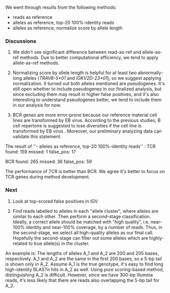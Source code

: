 We went through results from the following methods:
  - reads as reference
  - alleles as reference, top-20 100%-identity reads
  - alleles as reference, normalize score by allele length

### Discussions
1. We didn't see significant difference between read-as-ref and allele-as-ref methods.
Due to better computational efficiency, we tend to apply allele-as-ref methods.

2. Normalizing score by allele length is helpful for at least two abnormally-long alleles 
(_TRAV8-5*01_ and _IGKV2D-23*01_), so we suggest applying normalization.
It turned out both alleles mentioned are pseudogenes.
It's still open whether to include pseudogenes in our finalized analysis, 
but since excluding them may result in higher false positives, and it's also interesting to 
understand pseudogenes better, we tend to include them in our analysis for now.

3. BCR genes are more error-prone because our reference material cell lines are transformed by EB virus. According to the previous studies, B cell repertoire is suggested to lose diversities if the cell line is transformed by EB virus . Moreover, our preliminary analyzing data can validate this statement.

The result of ''- alleles as reference, top-20 100%-identity reads'' : 
TCR
found: 159
missed: 1
false_pos: 17

BCR
found: 265
missed: 36
false_pos: 59

The performance of TCR is better than BCR. We agree it's better to focus on TCR genes during method development.

### Next
1. Look at top-scored false positives in IGV

2. Find reads labelled to alleles in each "allele cluster", where alleles are similar to each other.
Then perform a second-stage classification.
Ideally, a correct allele should be matched with "high quality", i.e. near-100% identity and near-100% coverage, by a number of reads.
Thus, in the second-stage, we select all high-quality alleles as our final call. 
Hopefully the second-stage can filter out some alleles which are highly-related to true allele(s) in the cluster.

An example is: The lengths of alleles A_1 and A_2 are 200 and 205 bases, respectively.
A_1 and A_2 are the same in the first 200 bases, so a 5-bp tail is shown only in A_2.
Assume A_1 is the true genotype, it's easy to find long high-identity BLASTn hits in A_2 as well.
Using pure scoring-based method, distinguishing A_2 is difficult.
However, since we have 300-bp Illumina reads, it's less likely that there are reads also overlapping the 5-bp tail for A_2.

